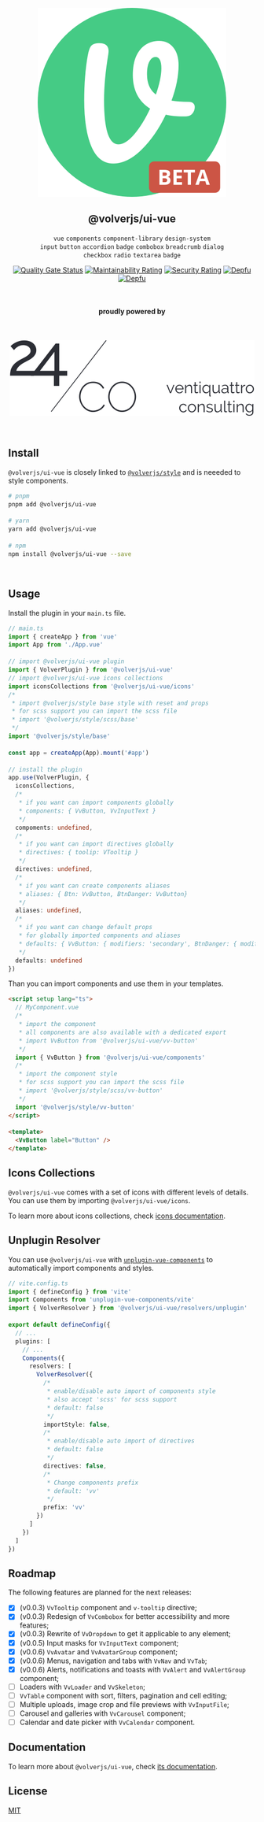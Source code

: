 <div align="center">
  
[![volverjs](.storybook/static/volverjs-beta.svg)](https://volverjs.github.io/ui-vue)

## @volverjs/ui-vue

`vue` `components` `component-library` `design-system` \
`input` `button` `accordion` `badge` `combobox` `breadcrumb` `dialog`\
`checkbox` `radio` `textarea` `badge`
  
[![Quality Gate Status](https://sonarcloud.io/api/project_badges/measure?project=volverjs_ui-vue&metric=alert_status)](https://sonarcloud.io/summary/new_code?id=volverjs_ui-vue) [![Maintainability Rating](https://sonarcloud.io/api/project_badges/measure?project=volverjs_ui-vue&metric=sqale_rating)](https://sonarcloud.io/summary/new_code?id=volverjs_ui-vue) [![Security Rating](https://sonarcloud.io/api/project_badges/measure?project=volverjs_ui-vue&metric=security_rating)](https://sonarcloud.io/summary/new_code?id=volverjs_ui-vue) [![Depfu](https://badges.depfu.com/badges/4b0c9d8ea210e93aa7a181e7252716f2/status.svg)](https://depfu.com) [![Depfu](https://badges.depfu.com/badges/4b0c9d8ea210e93aa7a181e7252716f2/overview.svg)](https://depfu.com/github/volverjs/ui-vue?project_id=38572)

<br>

#### proudly powered by

<br>

[![24/Consulting](.storybook/static/24consulting.svg)](https://24consulting.it)

<br>

</div>

## Install

`@volverjs/ui-vue` is closely linked to [`@volverjs/style`](https://volverjs.github.io/style/) and is neeeded to style components.

```bash
# pnpm
pnpm add @volverjs/ui-vue

# yarn
yarn add @volverjs/ui-vue

# npm
npm install @volverjs/ui-vue --save
```

<br />

## Usage

Install the plugin in your `main.ts` file.

```typescript
// main.ts
import { createApp } from 'vue'
import App from './App.vue'

// import @volverjs/ui-vue plugin
import { VolverPlugin } from '@volverjs/ui-vue'
// import @volverjs/ui-vue icons collections
import iconsCollections from '@volverjs/ui-vue/icons'
/*
 * import @volverjs/style base style with reset and props
 * for scss support you can import the scss file
 * import '@volverjs/style/scss/base'
 */
import '@volverjs/style/base'

const app = createApp(App).mount('#app')

// install the plugin
app.use(VolverPlugin, {
  iconsCollections,
  /*
   * if you want can import components globally
   * components: { VvButton, VvInputText }
   */
  compoments: undefined,
  /*
   * if you want can import directives globally
   * directives: { toolip: VTooltip }
   */
  directives: undefined,
  /*
   * if you want can create components aliases
   * aliases: { Btn: VvButton, BtnDanger: VvButton}
   */
  aliases: undefined,
  /*
   * if you want can change default props
   * for globally imported components and aliases
   * defaults: { VvButton: { modifiers: 'secondary', BtnDanger: { modifiers: 'danger' } }
   */
  defaults: undefined
})
```

Than you can import components and use them in your templates.

```html
<script setup lang="ts">
  // MyComponent.vue
  /*
   * import the component
   * all components are also available with a dedicated export
   * import VvButton from '@volverjs/ui-vue/vv-button'
   */
  import { VvButton } from '@volverjs/ui-vue/components'
  /*
   * import the component style
   * for scss support you can import the scss file
   * import '@volverjs/style/scss/vv-button'
   */
  import '@volverjs/style/vv-button'
</script>

<template>
  <VvButton label="Button" />
</template>
```

## Icons Collections

`@volverjs/ui-vue` comes with a set of icons with different levels of details. You can use them by importing `@volverjs/ui-vue/icons`.

To learn more about icons collections, check [icons documentation](src/components/VvIcon/README.md).

## Unplugin Resolver

You can use `@volverjs/ui-vue` with [`unplugin-vue-components`](https://github.com/antfu/unplugin-vue-components) to automatically import components and styles.

```typescript
// vite.config.ts
import { defineConfig } from 'vite'
import Components from 'unplugin-vue-components/vite'
import { VolverResolver } from '@volverjs/ui-vue/resolvers/unplugin'

export default defineConfig({
  // ...
  plugins: [
    // ...
    Components({
      resolvers: [
        VolverResolver({
          /*
           * enable/disable auto import of components style
           * also accept 'scss' for scss support
           * default: false
           */
          importStyle: false,
          /*
           * enable/disable auto import of directives
           * default: false
           */
          directives: false,
          /*
           * Change components prefix
           * default: 'vv'
           */
          prefix: 'vv'
        })
      ]
    })
  ]
})
```

## Roadmap

The following features are planned for the next releases:

- [x] (v0.0.3) `VvTooltip` component and `v-tooltip` directive;
- [x] (v0.0.3) Redesign of `VvCombobox` for better accessibility and more features;
- [x] (v0.0.3) Rewrite of `VvDropdown` to get it applicable to any element;
- [x] (v0.0.5) Input masks for `VvInputText` component;
- [x] (v0.0.6) `VvAvatar` and `VvAvatarGroup` component;
- [x] (v0.0.6) Menus, navigation and tabs with `VvNav` and `VvTab`;
- [x] (v0.0.6) Alerts, notifications and toasts with `VvAlert` and `VvAlertGroup` component;
- [ ] Loaders with `VvLoader` and `VvSkeleton`;
- [ ] `VvTable` component with sort, filters, pagination and cell editing;
- [ ] Multiple uploads, image crop and file previews with `VvInputFile`;
- [ ] Carousel and galleries with `VvCarousel` component;
- [ ] Calendar and date picker with `VvCalendar` component.

## Documentation

To learn more about `@volverjs/ui-vue`, check [its documentation](https://volverjs.github.io/ui-vue).

## License

[MIT](http://opensource.org/licenses/MIT)
